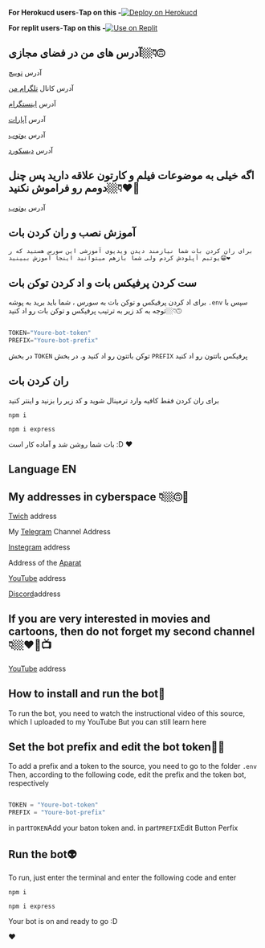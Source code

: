 **For Herokucd users**-**Tap on this -**[![Deploy on Herokucd](https://www.herokucdn.com/deploy/button.svg)](https://heroku.com/deploy?template=https://github.com/Sobhan-SRZA/Reaction-Music-Bot/)



**For replit users**-**Tap on this -**[![Use on Replit](https://repl.it/badge/github/Sobhan-SRZA/Reaction-Music-Bot/)](https://repl.it/github/Sobhan-SRZA/Reaction-Music-Bot/)

## آدرس های من در فضای مجازی👇🏼🙃
آدرس [توییچ](https://www.twitch.tv/sobhan_srza)
 
آدرس کانال [تلگرام من](https://t.me/SobhanSRZA)

آدرس [اینستگرام](https://www.instagram.com/srza._.gamer)
 
آدرس [آپارات](https://www.aparat.com/Sobhan.SRZA)

آدرس [یوتوب](https://b2n.ir/srza.-.gamer)

آدرس [دیسکورد](https://discord.gg/bNpqrdXNNn)

## اگه خیلی به موضوعات فیلم و کارتون علاقه دارید پس چنل دومم رو فراموش نکنید👇🏼❤🌹

آدرس [یوتوب](https://b2n.ir/srza._.action)


## آموزش نصب و ران کردن بات

`برای ران کردن بات شما نیازمند دیدن ویدیوی آموزشی این سورس هستید که ر یوتبم آپلودش کردم
ولی شما بازهم میتوانید اینجا آموزش ببینید😁❤`

## ست کردن پرفیکس بات و اد کردن توکن بات

برای اد کردن پرفیکس و توکن بات به سورس ، شما باید برید به پوشه 
`.env`
سپس با توجه به کد زیر به ترتیب پرفیکس و توکن بات رو اد کنید👇🏼🙃

```js

TOKEN="Youre-bot-token"
PREFIX="Youre-bot-prefix"
```

در بخش
`TOKEN`
توکن باتتون رو اد کنید و. در بخش 
`PREFIX`
پرفیکس باتتون رو اد کنید


## ران کردن بات

برای ران کردن فقط کافیه وارد ترمینال شوید و کد زیر را بزنید و اینتر کنید

`npm i`

`npm i express`

بات شما روشن شد و آماده کار است
:D
❤




## Language EN

## My addresses in cyberspace 👇🏼🙃📡


[Twich](https://www.twitch.tv/sobhan_srza) address
 
My [Telegram](https://t.me/SobhanSRZA) Channel Address

[Instegram](https://www.instagram.com/srza._.gamer) address
 
Address of the [Aparat](https://www.aparat.com/Sobhan.SRZA)

[YouTube](https://b2n.ir/srza.-.gamer) address

[Discord](https://discord.gg/bNpqrdXNNn)address


## If you are very interested in movies and cartoons, then do not forget my second channel 👇🏼❤🌹📺

[YouTube](https://b2n.ir/srza._.action) address





## How to install and run the bot🤖

To run the bot, you need to watch the instructional video of this source, which I uploaded to my YouTube
But you can still learn here



## Set the bot prefix and edit the bot token👻👾

To add a prefix and a token to the source, you need to go to the folder
`.env`
Then, according to the following code, edit the prefix and the token bot, respectively

```js

TOKEN = "Youre-bot-token"
PREFIX = "Youre-bot-prefix"
```

in part`TOKEN`Add your baton token and. in part`PREFIX`Edit Button Perfix



## Run the bot👽

To run, just enter the terminal and enter the following code and enter

`npm i`

`npm i express`

Your bot is on and ready to go
:D

❤
